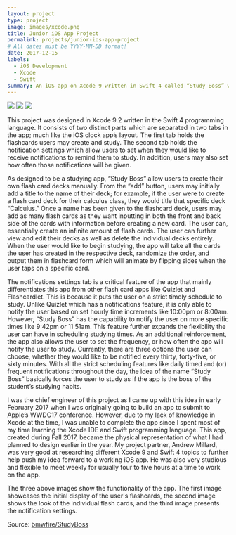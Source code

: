 ```yaml
---
layout: project
type: project
image: images/xcode.png
title: Junior iOS App Project
permalink: projects/junior-ios-app-project
# All dates must be YYYY-MM-DD format!
date: 2017-12-15
labels:
  - iOS Development
  - Xcode
  - Swift
summary: An iOS app on Xcode 9 written in Swift 4 called “Study Boss” which presents the user with an innovative flash card app that will periodically send customized reminder notifications to study.
---
```


<div class="ui small rounded images">
  <img class="ui image" src="../images/IMG_4504.PNG">
  <img class="ui image" src="../images/IMG_4505.PNG">
  <img class="ui image" src="../images/IMG_4507.PNG">
</div>

This project was designed in Xcode 9.2 written in the Swift 4 programming language. It consists of two distinct parts which are separated in two tabs in the app; much like the iOS clock app’s layout. The first tab holds the flashcards users may create and study. The second tab holds the notification settings which allow users to set when they would like to receive notifications to remind them to study. In addition, users may also set how often those notifications will be given. 

As designed to be a studying app, “Study Boss” allow users to create their own flash card decks manually. From the “add” button, users may initially add a title to the name of their deck; for example, if the user were to create a flash card deck for their calculus class, they would title that specific deck “Calculus.” Once a name has been given to the flashcard deck, users may add as many flash cards as they want inputting in both the front and back side of the cards with information before creating a new card. The user can, essentially create an infinite amount of flash cards. The user can further view and edit their decks as well as delete the individual decks entirely. When the user would like to begin studying, the app will take all the cards the user has created in the respective deck, randomize the order, and output them in flashcard form which will animate by flipping sides when the user taps on a specific card.

The notifications settings tab is a critical feature of the app that mainly differentiates this app from other flash card apps like Quizlet and Flashcardlet. This is because it puts the user on a strict timely schedule to study. Unlike Quizlet which has a notifications feature, it is only able to notify the user based on set hourly time increments like 10:00pm or 8:00am. However, “Study Boss” has the capability to notify the user on more specific times like 9:42pm or 11:51am. This feature further expands the flexibility the user can have in scheduling studying times. As an additional reinforcement, the app also allows the user to set the frequency, or how often the app will notify the user to study. Currently, there are three options the user can choose, whether they would like to be notified every thirty, forty-five, or sixty minutes. With all the strict scheduling features like daily timed and (or) frequent notifications throughout the day, the idea of the name “Study Boss” basically forces the user to study as if the app is the boss of the student’s studying habits. 

I was the chief engineer of this project as I came up with this idea in early February 2017 when I was originally going to build an app to submit to Apple’s WWDC17 conference. However, due to my lack of knowledge in Xcode at the time, I was unable to complete the app since I spent most of my time learning the Xcode IDE and Swift programming language. This app, created during Fall 2017, became the physical representation of what I had planned to design earlier in the year. My project partner, Andrew Millard, was very good at researching different Xcode 9 and Swift 4 topics to further help push my idea forward to a working iOS app. He was also very studious and flexible to meet weekly for usually four to five hours at a time to work on the app. 

The three above images show the functionality of the app. The first image showcases the initial display of the user's flashcards, the second image shows the look of the individual flash cards, and the third image presents the notification settings. 


Source: <a href="https://github.com/bmwfire/StudyBoss"><i class="large github icon "></i>bmwfire/StudyBoss</a>
